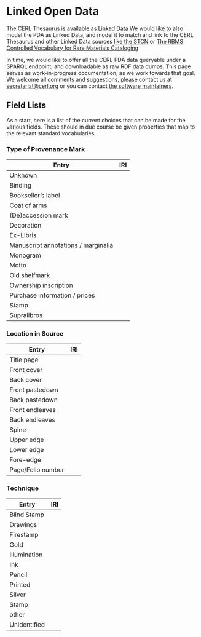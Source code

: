 # Linked Open Data

The CERL Thesaurus [is available as Linked Data](https://www.cerl.org/resources/cerl_thesaurus/linkeddata)
We would like to also model the PDA as Linked Data, and model it to match and link to the CERL Thesaurus and other Linked Data sources [like the STCN](http://data.bibliotheken.nl/doc/nbt/p192741446) or [The RBMS Controlled Vocabulary for Rare Materials Cataloging](https://id.loc.gov/vocabulary/rbmscv.html)

In time, we would like to offer all the CERL PDA data queryable under a SPARQL endpoint, and downloadable as raw RDF data dumps.
This page serves as work-in-progress documentation, as we work towards that goal. We welcome all comments and suggestions, please contact us at secretariat@cerl.org or you can contact [the software maintainers](https://epoz.org/).

## Field Lists

As a start, here is a list of the current choices that can be made for the various fields. These should in due course be given properties that map to the relevant standard vocabularies.

### Type of Provenance Mark

| Entry                               | IRI |
| ----------------------------------- | --- |
| Unknown                             |     |
| Binding                             |     |
| Bookseller’s label                  |     |
| Coat of arms                        |     |
| (De)accession mark                  |     |
| Decoration                          |     |
| Ex-Libris                           |     |
| Manuscript annotations / marginalia |     |
| Monogram                            |     |
| Motto                               |     |
| Old shelfmark                       |     |
| Ownership inscription               |     |
| Purchase information / prices       |     |
| Stamp                               |     |
| Supralibros                         |     |

### Location in Source

| Entry             | IRI |
| ----------------- | --- |
| Title page        |     |
| Front cover       |     |
| Back cover        |     |
| Front pastedown   |     |
| Back pastedown    |     |
| Front endleaves   |     |
| Back endleaves    |     |
| Spine             |     |
| Upper edge        |     |
| Lower edge        |     |
| Fore-edge         |     |
| Page/Folio number |     |

### Technique

| Entry        | IRI |
| ------------ | --- |
| Blind Stamp  |     |
| Drawings     |     |
| Firestamp    |     |
| Gold         |     |
| Illumination |     |
| Ink          |     |
| Pencil       |     |
| Printed      |     |
| Silver       |     |
| Stamp        |     |
| other        |     |
| Unidentified |     |
